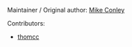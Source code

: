 Maintainer / Original author: [Mike Conley](https://github.com/mikeconley/)

Contributors:
  * [thomcc](https://github.com/thomcc)